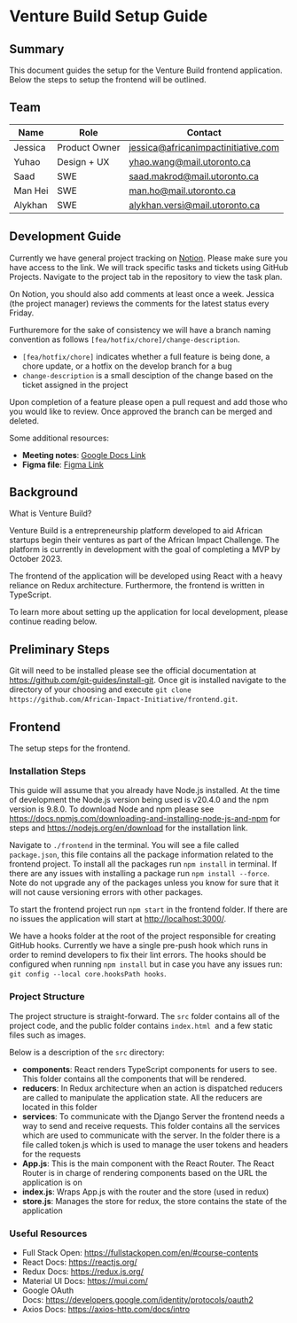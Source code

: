 # Venture Build Setup Guide

## Summary

This document guides the setup for the Venture Build frontend application. Below the steps to setup the frontend will be outlined.

## Team

| Name | Role | Contact |
|---|---|---|
| Jessica | Product Owner | <jessica@africanimpactinitiative.com> |
| Yuhao | Design + UX | <yhao.wang@mail.utoronto.ca> |
| Saad | SWE | <saad.makrod@mail.utoronto.ca> |
| Man Hei | SWE | <man.ho@mail.utoronto.ca> |
| Alykhan | SWE | <alykhan.versi@mail.utoronto.ca> |

## Development Guide

Currently we have general project tracking on [Notion](https://www.notion.so/8ba829f8b0dd48e8a17ebd28df4d2d9a?v=81c9ee79dec94beda40c150972ceff65). Please make sure you have access to the link. We will track specific tasks and tickets using GitHub Projects. Navigate to the project tab in the repository to view the task plan.

On Notion, you should also add comments at least once a week. Jessica (the project manager) reviews the comments for the latest status every Friday.

Furthuremore for the sake of consistency we will have a branch naming convention as follows `[fea/hotfix/chore]/change-description`.

- `[fea/hotfix/chore]` indicates whether a full feature is being done, a chore update, or a hotfix on the develop branch for a bug
- `change-description` is a small desciption of the change based on the ticket assigned in the project

Upon completion of a feature please open a pull request and add those who you would like to review. Once approved the branch can be merged and deleted.

Some additional resources:

- **Meeting notes**: [Google Docs Link](https://docs.google.com/document/d/14ANfxa0CUgF6XR9H8Xx3c1zYaqNO5UxUAivhAaCX-ww/edit?usp=sharing)
- **Figma file**: [Figma Link](https://www.figma.com/file/o1aa3g3c8wKzJ0wgPhDmoe/Venture-Build-Design-Delivery?type=design&node-id=0-1&mode=design&t=afHZOu4M6Cui13YX-0)

## Background

What is Venture Build?

Venture Build is a entrepreneurship platform developed to aid African startups begin their ventures as part of the African Impact Challenge. The platform is currently in development with the goal of completing a MVP by October 2023.

The frontend of the application will be developed using React with a heavy reliance on Redux architecture. Furthermore, the frontend is written in TypeScript.

To learn more about setting up the application for local development, please continue reading below.

## Preliminary Steps

Git will need to be installed please see the official documentation at <https://github.com/git-guides/install-git>. Once git is installed navigate to the directory of your choosing and execute `git clone https://github.com/African-Impact-Initiative/frontend.git`.

## Frontend

The setup steps for the frontend.

### Installation Steps

This guide will assume that you already have Node.js installed. At the time of development the Node.js version being used is v20.4.0 and the npm version is 9.8.0. To download Node and npm please see <https://docs.npmjs.com/downloading-and-installing-node-js-and-npm> for steps and <https://nodejs.org/en/download> for the installation link.

Navigate to `./frontend` in the terminal. You will see a file called `package.json`, this file contains all the package information related to the frontend project. To install all the packages run `npm install` in terminal. If there are any issues with installing a package run `npm install --force`. Note do not upgrade any of the packages unless you know for sure that it will not cause versioning errors with other packages.

To start the frontend project run `npm start` in the frontend folder. If there are no issues the application will start at <http://localhost:3000/>.

We have a hooks folder at the root of the project responsible for creating GitHub hooks. Currently we have a single pre-push hook which runs in order to remind developers to fix their lint errors. The hooks should be configured when running `npm install` but in case you have any issues run: `git config --local core.hooksPath hooks`.

### Project Structure

The project structure is straight-forward. The `src` folder contains all of the project code, and the public folder contains `index.html`  and a few static files such as images.

Below is a description of the `src` directory:

- **components**: React renders TypeScript components for users to see. This folder contains all the components that will be rendered.
- **reducers**: In Redux architecture when an action is dispatched reducers are called to manipulate the application state. All the reducers are located in this folder
- **services**: To communicate with the Django Server the frontend needs a way to send and receive requests. This folder contains all the services which are used to communicate with the server. In the folder there is a file called token.js which is used to manage the user tokens and headers for the requests
- **App.js**: This is the main component with the React Router. The React Router is in charge of rendering components based on the URL the application is on
- **index.js**: Wraps App.js with the router and the store (used in redux)
- **store.js**: Manages the store for redux, the store contains the state of the application

### **Useful Resources**

- Full Stack Open: <https://fullstackopen.com/en/#course-contents>
- React Docs: <https://reactjs.org/>
- Redux Docs: <https://redux.js.org/>
- Material UI Docs: <https://mui.com/>
- Google OAuth Docs: <https://developers.google.com/identity/protocols/oauth2>
- Axios Docs: <https://axios-http.com/docs/intro>
